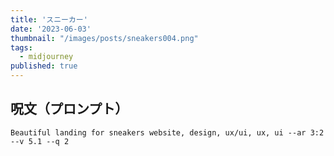 ```yaml
---
title: 'スニーカー'
date: '2023-06-03'
thumbnail: "/images/posts/sneakers004.png"
tags:
  - midjourney
published: true
---
```


## 呪文（プロンプト）
```
Beautiful landing for sneakers website, design, ux/ui, ux, ui --ar 3:2 --v 5.1 --q 2
```